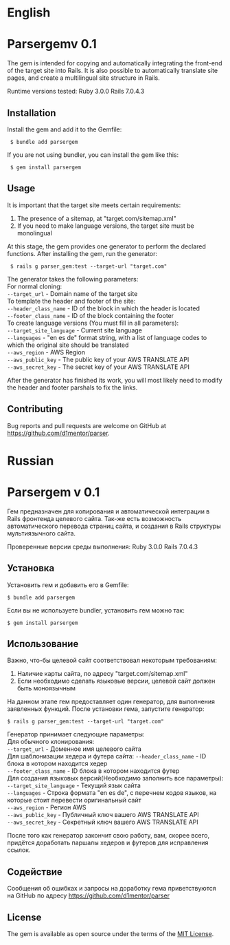 # English

# Parsergemv 0.1

The gem is intended for copying and automatically integrating the front-end of the target site into Rails. It is also possible to automatically translate site pages, and create a multilingual site structure in Rails.

Runtime versions tested:
Ruby 3.0.0
Rails 7.0.4.3

## Installation

Install the gem and add it to the Gemfile:

     $ bundle add parsergem

If you are not using bundler, you can install the gem like this:

     $ gem install parsergem

## Usage

It is important that the target site meets certain requirements:
1) The presence of a sitemap, at "target.com/sitemap.xml"
2) If you need to make language versions, the target site must be monolingual

At this stage, the gem provides one generator to perform the declared functions.
After installing the gem, run the generator:

     $ rails g parser_gem:test --target-url "target.com"

The generator takes the following parameters: <br />
For normal cloning: <br />
`--target_url` - Domain name of the target site <br />
To template the header and footer of the site: <br />
`--header_class_name` - ID of the block in which the header is located <br />
`--footer_class_name` - ID of the block containing the footer  <br />
To create language versions (You must fill in all parameters): <br />
`--target_site_language` - Current site language <br />
`--languages` - "en es de" format string, with a list of language codes to which the  original site should be translated <br />
`--aws_region` - AWS Region <br />
`--aws_public_key` - The public key of your AWS TRANSLATE API <br />
`--aws_secret_key` - The secret key of your AWS TRANSLATE API <br />

After the generator has finished its work, you will most likely need to modify the header and footer parshals to fix the links.

## Contributing

Bug reports and pull requests are welcome on GitHub at https://github.com/d1mentor/parser.

# Russian

# Parsergem v 0.1

Гем предназначен для копирования и автоматической интеграции в Rails фронтенда целевого сайта. Так-же есть возможность автоматического перевода страниц сайта, и создания в Rails структуры мультиязычного сайта.

Проверенные версии среды выполнения:
Ruby 3.0.0
Rails 7.0.4.3

## Установка

Установить гем и добавить его в Gemfile:

    $ bundle add parsergem

Если вы не используете bundler, установить гем можно так:

    $ gem install parsergem 

## Использование

Важно, что-бы целевой сайт соответствовал некоторым требованиям:
1) Наличие карты сайта, по адресу "target.com/sitemap.xml"
2) Если необходимо сделать языковые версии, целевой сайт должен быть моноязычным

На данном этапе гем предоставляет один генератор, для выполнения заявленных функций.
После установки гема, запустите генератор:

    $ rails g parser_gem:test --target-url "target.com"

Генератор принимает следующие параметры: <br />
    Для обычного клонирования: <br />
        `--target_url` - Доменное имя целевого сайта <br />
    Для шаблонизации хедера и футера сайта:
        `--header_class_name` - ID блока в котором находится хедер <br />
        `--footer_class_name` - ID блока в котором находится футер <br />
    Для создания языковых версий(Необходимо заполнить все параметры): <br />
        `--target_site_language` - Текущий язык сайта <br />
        `--languages` - Строка формата "en es de", с перечнем кодов языков, на которые  стоит перевести оригинальный сайт <br />
        `--aws_region` - Регион AWS <br />
        `--aws_public_key` - Публичный ключ вашего AWS TRANSLATE API <br />
        `--aws_secret_key` - Секретный ключ вашего AWS TRANSLATE API <br />

После того как генератор закончит свою работу, вам, скорее всего, придётся доработать паршалы хедеров и футеров для исправления ссылок. 

## Содействие

Сообщения об ошибках и запросы на доработку гема приветствуются на GitHub по адресу https://github.com/d1mentor/parser

## License

The gem is available as open source under the terms of the [MIT License](https://opensource.org/licenses/MIT).



